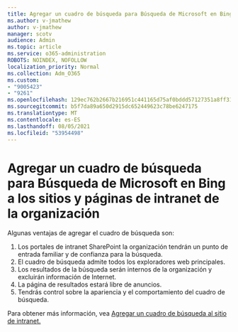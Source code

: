 ```yaml
---
title: Agregar un cuadro de búsqueda para Búsqueda de Microsoft en Bing a los sitios y páginas de intranet de la organización
ms.author: v-jmathew
author: v-jmathew
manager: scotv
audience: Admin
ms.topic: article
ms.service: o365-administration
ROBOTS: NOINDEX, NOFOLLOW
localization_priority: Normal
ms.collection: Adm_O365
ms.custom:
- "9005423"
- "9261"
ms.openlocfilehash: 129ec762b2667b216951c441165d75af0bddd57127351a8ff31fc2793e4479d8
ms.sourcegitcommit: b5f7da89a650d2915dc652449623c78be6247175
ms.translationtype: MT
ms.contentlocale: es-ES
ms.lasthandoff: 08/05/2021
ms.locfileid: "53954498"
---
```

# <a name="add-a-search-box-for-microsoft-search-in-bing-to-your-organizations-intranet-sites-and-pages"></a>Agregar un cuadro de búsqueda para Búsqueda de Microsoft en Bing a los sitios y páginas de intranet de la organización

Algunas ventajas de agregar el cuadro de búsqueda son:

1. Los portales de intranet SharePoint la organización tendrán un punto de entrada familiar y de confianza para la búsqueda.
2. El cuadro de búsqueda admite todos los exploradores web principales.
3. Los resultados de la búsqueda serán internos de la organización y excluirán información de Internet.
4. La página de resultados estará libre de anuncios.
5. Tendrás control sobre la apariencia y el comportamiento del cuadro de búsqueda.

Para obtener más información, vea [Agregar un cuadro de búsqueda al sitio de intranet.](https://go.microsoft.com/fwlink/?linkid=2151387)
